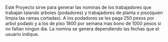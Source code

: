 Este Proyecto sirve para generar las nominas de los trabajadores que trabajan talando arboles (podadores) y trabajadores de planta o piso(quien limpia las ramas cortadas).
A los podadores se les paga 250 pesos por arbol podado y a los de piso 1800 por semana mas bono de 1000 pesos si no faltan ningun dia.
La nomina se genera dependiendo las fechas que el usuario indique.

